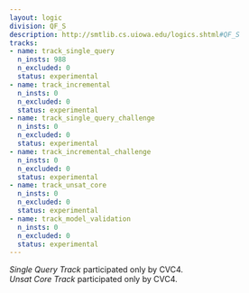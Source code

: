 ```yaml
---
layout: logic
division: QF_S
description: http://smtlib.cs.uiowa.edu/logics.shtml#QF_S
tracks:
- name: track_single_query
  n_insts: 988
  n_excluded: 0
  status: experimental
- name: track_incremental
  n_insts: 0
  n_excluded: 0
  status: experimental
- name: track_single_query_challenge
  n_insts: 0
  n_excluded: 0
  status: experimental
- name: track_incremental_challenge
  n_insts: 0
  n_excluded: 0
  status: experimental
- name: track_unsat_core
  n_insts: 0
  n_excluded: 0
  status: experimental
- name: track_model_validation
  n_insts: 0
  n_excluded: 0
  status: experimental
---
```

*Single Query Track* participated only by CVC4.  
*Unsat Core Track* participated only by CVC4.
